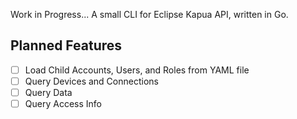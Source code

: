 Work in Progress... A small CLI for Eclipse Kapua API, written in Go.

## Planned Features
- [ ] Load Child Accounts, Users, and Roles from YAML file
- [ ] Query Devices and Connections
- [ ] Query Data
- [ ] Query Access Info
